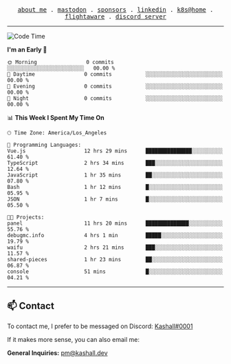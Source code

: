 <p align="center">
  <samp>
    <a href="https://jordanjones.org/">about me</a> .
    <a href="https://mastodon.social/@kashall">mastodon</a> .
    <a href="https://github.com/sponsors/kashalls">sponsors</a> .
    <a href="https://linkedin.com/in/jordpjones">linkedin</a> .
    <a href="https://github.com/kashalls/home-cluster">k8s@home</a> .
    <a href="https://flightaware.com/adsb/stats/user/kashalls">flightaware</a> .
    <a href="https://discord.gg/ctgrp8k">discord server</a>
  </samp>
</p>

---

<!--START_SECTION:waka-->
![Code Time](http://img.shields.io/badge/Code%20Time-1%2C299%20hrs%2029%20mins-blue)

**I'm an Early 🐤** 

```text
🌞 Morning                0 commits           ░░░░░░░░░░░░░░░░░░░░░░░░░   00.00 % 
🌆 Daytime                0 commits           ░░░░░░░░░░░░░░░░░░░░░░░░░   00.00 % 
🌃 Evening                0 commits           ░░░░░░░░░░░░░░░░░░░░░░░░░   00.00 % 
🌙 Night                  0 commits           ░░░░░░░░░░░░░░░░░░░░░░░░░   00.00 % 
```


📊 **This Week I Spent My Time On** 

```text
🕑︎ Time Zone: America/Los_Angeles

💬 Programming Languages: 
Vue.js                   12 hrs 29 mins      ███████████████░░░░░░░░░░   61.40 % 
TypeScript               2 hrs 34 mins       ███░░░░░░░░░░░░░░░░░░░░░░   12.64 % 
JavaScript               1 hr 35 mins        ██░░░░░░░░░░░░░░░░░░░░░░░   07.80 % 
Bash                     1 hr 12 mins        █░░░░░░░░░░░░░░░░░░░░░░░░   05.95 % 
JSON                     1 hr 7 mins         █░░░░░░░░░░░░░░░░░░░░░░░░   05.50 % 

🐱‍💻 Projects: 
panel                    11 hrs 20 mins      ██████████████░░░░░░░░░░░   55.76 % 
debugmc.info             4 hrs 1 min         █████░░░░░░░░░░░░░░░░░░░░   19.79 % 
waifu                    2 hrs 21 mins       ███░░░░░░░░░░░░░░░░░░░░░░   11.57 % 
shared-pieces            1 hr 23 mins        ██░░░░░░░░░░░░░░░░░░░░░░░   06.87 % 
console                  51 mins             █░░░░░░░░░░░░░░░░░░░░░░░░   04.21 % 
```


<!--END_SECTION:waka-->

---

## 📫 Contact

To contact me, I prefer to be messaged on Discord:  [Kashall#0001](https://discord.com/users/201077739589992448)

If it makes more sense, you can also email me:

**General Inquiries:** pm@kashall.dev  
